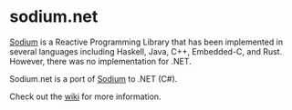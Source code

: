 sodium.net
==========

[Sodium](https://github.com/kentuckyfriedtakahe/sodium) is a Reactive Programming Library that has been implemented in several languages including Haskell, Java, C++, Embedded-C, and Rust. However, there was no implementation for .NET.

Sodium.net is a port of [Sodium](https://github.com/kentuckyfriedtakahe/sodium) to .NET (C#).

Check out the [wiki](https://github.com/jerometerry/sodium.net/wiki) for more information.
